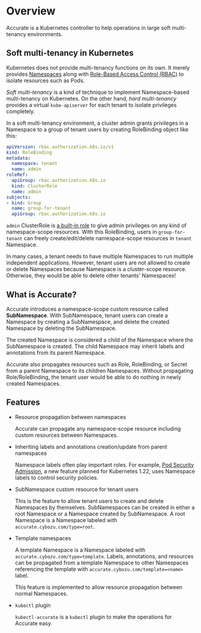 # Overview

Accurate is a Kubernetes controller to help operations in large soft multi-tenancy environments.

## Soft multi-tenancy in Kubernetes

Kubernetes does not provide multi-tenancy functions on its own.
It merely provides [Namespaces][Namespace] along with [Role-Based Access Control (RBAC)][RBAC] to isolate resources such as Pods.

_Soft multi-tenancy_ is a kind of technique to implement Namespace-based multi-tenancy on Kubernetes.
On the other hand, _hard multi-tenancy_ provides a virtual `kube-apiserver` for each tenant to isolate privileges completely.

In a soft multi-tenancy environment, a cluster admin grants privileges in a Namespace to a group of tenant users by creating RoleBinding object like this:

```yaml
apiVersion: rbac.authorization.k8s.io/v1
kind: RoleBinding
metadata:
  namespace: tenant
  name: admin
roleRef:
  apiGroup: rbac.authorization.k8s.io
  kind: ClusterRole
  name: admin
subjects:
- kind: Group
  name: group-for-tenant
  apiGroup: rbac.authorization.k8s.io
```

`admin` ClusterRole is [a built-in role](https://kubernetes.io/docs/reference/access-authn-authz/rbac/#user-facing-roles) to give admin privileges on any kind of namespace-scope resources.
With this RoleBinding, users in `group-for-tenant` can freely create/edit/delete namespace-scope resources in `tenant` Namespace.

In many cases, a tenant needs to have multiple Namespaces to run multiple independent applications.
However, tenant users are not allowed to create or delete Namespaces because Namespace is a cluster-scope resource.
Otherwise, they would be able to delete other tenants' Namespaces!

## What is Accurate?

Accurate introduces a namespace-scope custom resource called **SubNamespace**.
With SubNamespace, tenant users can create a Namespace by creating a SubNamespace, and delete the created Namespace by deleting the SubNamespace.

The created Namespace is considered a child of the Namespace where the SubNamespace is created.
The child Namespace may inherit labels and annotations from its parent Namespace.

Accurate also propagates resources such as Role, RoleBinding, or Secret from a parent Namespace to its children Namespaces.
Without propagating Role/RoleBinding, the tenant user would be able to do nothing in newly created Namespaces.

## Features

- Resource propagation between namespaces

    Accurate can propagate any namespace-scope resource including custom resources between Namespaces.

- Inheriting labels and annotations creation/update from parent namespaces

    Namespace labels often play important roles.
    For example, [Pod Security Admission](https://github.com/kubernetes/website/blob/dev-1.22/content/en/docs/concepts/security/pod-security-admission.md#pod-security-admission-labels-for-namespaces), a new feature planned for Kubernetes 1.22, uses Namespace labels to control security policies.

- SubNamespace custom resource for tenant users

    This is the feature to allow tenant users to create and delete Namespaces by themselves.
    SubNamespaces can be created in either a root Namespace or a Namespace created by SubNamespace.
    A root Namespace is a Namespace labeled with `accurate.cybozu.com/type=root`.

- Template namespaces

    A template Namespace is a Namespace labeled with `accurate.cybozu.com/type=template`.
    Labels, annotations, and resources can be propagated from a template Namespace to other Namespaces referencing the template with `accurate.cybozu.com/template=<name>` label.

    This feature is implemented to allow resource propagation between normal Namespaces.

- `kubectl` plugin

    `kubectl-accurate` is a `kubectl` plugin to make the operations for Accurate easy.

[Namespace]: https://kubernetes.io/docs/concepts/overview/working-with-objects/namespaces/
[RBAC]: https://kubernetes.io/docs/reference/access-authn-authz/rbac/
